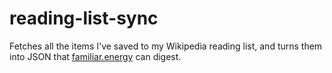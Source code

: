 # reading-list-sync
Fetches all the items I've saved to my Wikipedia reading list, and turns them into JSON that [familiar.energy](http://familiar.energy) can digest.
